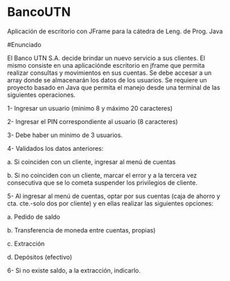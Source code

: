 # BancoUTN
Aplicación de escritorio con JFrame para la cátedra de Leng. de Prog. Java

#Enunciado

El Banco UTN S.A. decide brindar un nuevo servicio a sus clientes. El mismo consiste en una aplicaciónde escritorio en jframe que permita realizar consultas y movimientos en sus cuentas. Se debe accesar a un array donde se almacenarán los datos de los usuarios. Se requiere un proyecto basado en Java que permita el manejo desde una terminal de las siguientes operaciones.

1- Ingresar un usuario (minimo 8 y máximo 20 caracteres)

2- Ingresar el PIN correspondiente al usuario (8 caracteres) 

3- Debe haber un minimo de 3 usuarios.

4- Validados los datos anteriores: 
  
  a. Si coinciden con un cliente, ingresar al menú de cuentas

  b. Si no coinciden con un cliente, marcar el error y a la tercera vez consecutiva que se lo cometa suspender los privilegios de cliente.

5- Al ingresar al menú de cuentas, optar por sus cuentas (caja de ahorro y cta. cte.-solo dos por cliente) y en ellas realizar las siguientes opciones:

  a. Pedido de saldo

  b. Transferencia de moneda entre cuentas, propias) 
  
  c. Extracción

  d. Depósitos (efectivo)

6- Si no existe saldo, a la extracción, indicarlo.
